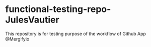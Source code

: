 # functional-testing-repo-JulesVautier

This repository is for testing purpose of the workflow of Github App @Mergifyio
